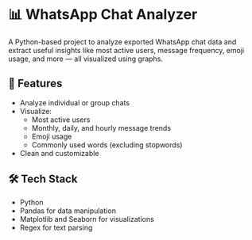 # 📊 WhatsApp Chat Analyzer

A Python-based project to analyze exported WhatsApp chat data and extract useful insights like most active users, message frequency, emoji usage, and more — all visualized using graphs.


## 🚀 Features

- Analyze individual or group chats
- Visualize:
  - Most active users
  - Monthly, daily, and hourly message trends
  - Emoji usage
  - Commonly used words (excluding stopwords)
- Clean and customizable

## 🛠️ Tech Stack

- Python
- Pandas for data manipulation
- Matplotlib and Seaborn for visualizations
- Regex for text parsing

